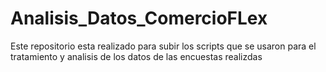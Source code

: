 # Analisis_Datos_ComercioFLex
Este repositorio esta realizado para subir los scripts que se usaron para el tratamiento y analisis de los datos de las encuestas realizdas
